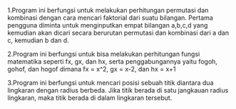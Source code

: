 1.Program ini berfungsi untuk melakukan perhitungan permutasi dan kombinasi dengan cara mencari faktorial dari suatu bilangan. 
Pertama pengguna diminta untuk menginputkan empat bilangan a,b,c,d yang kemudian akan dicari secara berurutan permutasi dan kombinasi dari a dan c, kemudian b dan d.

2.Program ini berfungsi untuk bisa melakukan perhitungan fungsi matematika seperti fx, gx, dan hx, 
serta penggabungannya yaitu fogoh, gohof, dan hogof dimana fx = x^2, gx = x-2, dan hx = x+1

3.Program ini berfungsi untuk mencari posisi sebuah titik diantara dua lingkaran dengan radius berbeda. 
Jika titik berada di satu jangkauan radius lingkaran, maka titik berada di dalam lingkaran tersebut.

